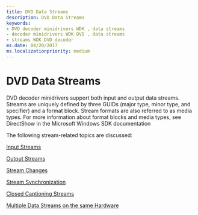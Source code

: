```yaml
---
title: DVD Data Streams
description: DVD Data Streams
keywords:
- DVD decoder minidrivers WDK , data streams
- decoder minidrivers WDK DVD , data streams
- streams WDK DVD decoder
ms.date: 04/20/2017
ms.localizationpriority: medium
---
```


# DVD Data Streams





DVD decoder minidrivers support both input and output data streams. Streams are uniquely defined by three GUIDs (major type, minor type, and specifier) and a format block. Stream formats are also referred to as media types. For more information about format blocks and media types, see DirectShow in the Microsoft Windows SDK documentation

The following stream-related topics are discussed:

[Input Streams](input-streams.md)

[Output Streams](output-streams.md)

[Stream Changes](stream-changes.md)

[Stream Synchronization](stream-synchronization.md)

[Closed Captioning Streams](closed-captioning-streams.md)

[Multiple Data Streams on the same Hardware](multiple-data-streams-on-the-same-hardware.md)

 

 




